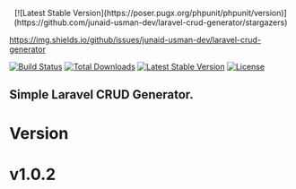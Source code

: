 
<p align="center">
[![Latest Stable Version](https://poser.pugx.org/phpunit/phpunit/version)](https://github.com/junaid-usman-dev/laravel-crud-generator/stargazers)

https://img.shields.io/github/issues/junaid-usman-dev/laravel-crud-generator

<a href="https://travis-ci.org/laravel/tinker"><img src="https://travis-ci.org/laravel/tinker.svg" alt="Build Status"></a>
<a href="https://packagist.org/packages/laravel/tinker"><img src="https://poser.pugx.org/laravel/tinker/d/total.svg" alt="Total Downloads"></a>
<a href="https://packagist.org/packages/laravel/tinker"><img src="https://poser.pugx.org/laravel/tinker/v/stable.svg" alt="Latest Stable Version"></a>
<a href="https://packagist.org/packages/laravel/tinker"><img src="https://poser.pugx.org/laravel/tinker/license.svg" alt="License"></a>
</p>




## Simple Laravel CRUD Generator.

# Version 
#    v1.0.2